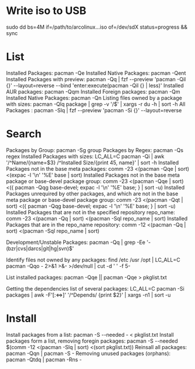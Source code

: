 # Write iso to USB
sudo dd bs=4M if=/path/to/arcolinux...iso of=/dev/sdX status=progress && sync

# List
Installed Packages: pacman -Qe
Installed Native Packages: pacman -Qent
Installed Packages with preview: pacman -Qq | fzf --preview 'pacman -Qil {}' --layout=reverse --bind 'enter:execute(pacman -Qil {} | less)'
Installed AUR packages: pacman -Qqm
Installed Foreign packages: pacman -Qm
Installed Native Packages: pacman -Qn
Listing files owned by a package with sizes: pacman -Qlq package | grep -v '/$' | xargs -r du -h | sort -h
All Packages : pacman -Slq | fzf --preview 'pacman -Si {}' --layout=reverse

# Search
Packages by Group: pacman -Sg group
Packages by Regex: pacman -Qs regex
Installed Packages with sizes: LC_ALL=C pacman -Qi | awk '/^Name/{name=$3} /^Installed Size/{print $4$5, name}' | sort -h
Installed Packages not in the base meta packages: comm -23 <(pacman -Qqe | sort) <(expac -l '\n' '%E' base | sort)
Installed Packages not in the base meta package or base-devel package group: comm -23 <(pacman -Qqe | sort) <({ pacman -Qqg base-devel; expac -l '\n' '%E' base; } | sort -u)
Installed Packages unrequired by other packages, and which are not in the base meta package or base-devel package group: comm -23 <(pacman -Qqt | sort) <({ pacman -Qqg base-devel; expac -l '\n' '%E' base; } | sort -u)
Installed Packages that are not in the specified repository repo_name: comm -23 <(pacman -Qq | sort) <(pacman -Sql repo_name | sort)
Installed Packages that are in the repo_name repository: comm -12 <(pacman -Qq | sort) <(pacman -Sql repo_name | sort)

Development/Unstable Packages: pacman -Qq | grep -Ee '-(bzr|cvs|darcs|git|hg|svn)$'


Identify files not owned by any packages: find /etc /usr /opt | LC_ALL=C pacman -Qqo - 2>&1 >&- >/dev/null | cut -d ' ' -f 5-

List installed packages: pacman -Qqe || pacman -Qqe > pkglist.txt

Getting the dependencies list of several packages: LC_ALL=C pacman -Si packages | awk -F'[:<=>]' '/^Depends/ {print $2}' | xargs -n1 | sort -u

# Install
Install packages from a list: pacman -S --needed - < pkglist.txt
Install packages form a list, removing foregin packages: pacman -S --needed $(comm -12 <(pacman -Slq | sort) <(sort pkglist.txt))
Reinsall all packages: pacman -Qqn | pacman -S -
Removing unused packages (orphans): pacman -Qtdq | pacman -Rns -


